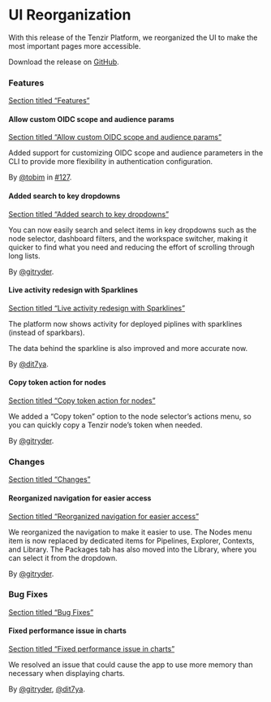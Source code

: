 # UI Reorganization

With this release of the Tenzir Platform, we reorganized the UI to make the most important pages more accessible.

Download the release on [GitHub](https://github.com/tenzir/platform/releases/tag/v1.18.0).

### Features

[Section titled “Features”](#features)

#### Allow custom OIDC scope and audience params

[Section titled “Allow custom OIDC scope and audience params”](#allow-custom-oidc-scope-and-audience-params)

Added support for customizing OIDC scope and audience parameters in the CLI to provide more flexibility in authentication configuration.

By [@tobim](https://github.com/tobim) in [#127](https://github.com/tenzir/platform/pull/127).

#### Added search to key dropdowns

[Section titled “Added search to key dropdowns”](#added-search-to-key-dropdowns)

You can now easily search and select items in key dropdowns such as the node selector, dashboard filters, and the workspace switcher, making it quicker to find what you need and reducing the effort of scrolling through long lists.

By [@gitryder](https://github.com/gitryder).

#### Live activity redesign with Sparklines

[Section titled “Live activity redesign with Sparklines”](#live-activity-redesign-with-sparklines)

The platform now shows activity for deployed piplines with sparklines (instead of sparkbars).

The data behind the sparkline is also improved and more accurate now.

By [@dit7ya](https://github.com/dit7ya).

#### Copy token action for nodes

[Section titled “Copy token action for nodes”](#copy-token-action-for-nodes)

We added a “Copy token” option to the node selector’s actions menu, so you can quickly copy a Tenzir node’s token when needed.

By [@gitryder](https://github.com/gitryder).

### Changes

[Section titled “Changes”](#changes)

#### Reorganized navigation for easier access

[Section titled “Reorganized navigation for easier access”](#reorganized-navigation-for-easier-access)

We reorganized the navigation to make it easier to use. The Nodes menu item is now replaced by dedicated items for Pipelines, Explorer, Contexts, and Library. The Packages tab has also moved into the Library, where you can select it from the dropdown.

By [@gitryder](https://github.com/gitryder).

### Bug Fixes

[Section titled “Bug Fixes”](#bug-fixes)

#### Fixed performance issue in charts

[Section titled “Fixed performance issue in charts”](#fixed-performance-issue-in-charts)

We resolved an issue that could cause the app to use more memory than necessary when displaying charts.

By [@gitryder](https://github.com/gitryder), [@dit7ya](https://github.com/dit7ya).